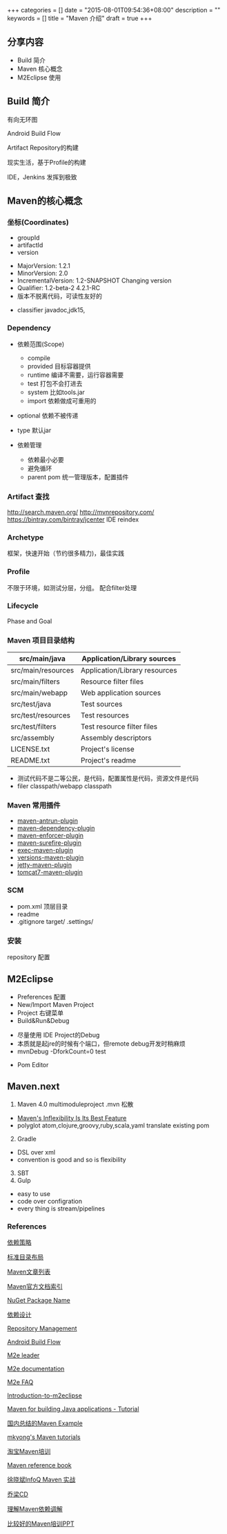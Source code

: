 +++
categories = []
date = "2015-08-01T09:54:36+08:00"
description = ""
keywords = []
title = "Maven 介绍"
draft = true
+++

## 分享内容

* Build 简介
* Maven 核心概念
* M2Eclipse 使用


## Build 简介

有向无环图

Android Build Flow

Artifact Repository的构建

现实生活，基于Profile的构建

IDE，Jenkins 发挥到极致


## Maven的核心概念

### 坐标(Coordinates)

* groupId
* artifactId
* version
 + MajorVersion: 1.2.1
 + MinorVersion: 2.0
 + IncrementalVersion: 1.2-SNAPSHOT  Changing version
 + Qualifier: 1.2-beta-2 4.2.1-RC
 + 版本不脱离代码，可读性友好的
* classifier javadoc,jdk15,

### Dependency

* 依赖范围(Scope)
  * compile
  * provided 目标容器提供
  * runtime  编译不需要，运行容器需要
  * test  打包不会打进去
  * system  比如tools.jar
  * import 依赖做成可重用的
* optional 依赖不被传递
* type 默认jar

* 依赖管理
  * 依赖最小必要
  * 避免循环
  * parent pom 统一管理版本，配置插件

### Artifact 查找

http://search.maven.org/
http://mvnrepository.com/
https://bintray.com/bintray/jcenter
IDE  reindex


### Archetype
框架，快速开始（节约很多精力)，最佳实践

### Profile

不限于环境，如测试分层，分组。
配合filter处理


### Lifecycle

Phase and Goal


### Maven 项目目录结构

src/main/java	| Application/Library sources
--------------|---------------------------
src/main/resources |Application/Library resources
src/main/filters | Resource filter files
src/main/webapp	| Web application sources
src/test/java	| Test sources
src/test/resources | Test resources
src/test/filters	| Test resource filter files
src/assembly	| Assembly descriptors
LICENSE.txt	| Project's license
README.txt	| Project's readme

* 测试代码不是二等公民，是代码，配置属性是代码，资源文件是代码
* filer classpath/webapp classpath

### Maven 常用插件

* [maven-antrun-plugin](http://maven.apache.org/plugins/maven-assembly-plugin/)
* [maven-dependency-plugin](http://maven.apache.org/plugins/maven-dependency-plugin/)
* [maven-enforcer-plugin](http://maven.apache.org/plugins/maven-enforcer-plugin/)
* [maven-surefire-plugin](http://maven.apache.org/plugins/maven-surefire-plugin/)
* [exec-maven-plugin](http://mojo.codehaus.org/exec-maven-plugin/)
* [versions-maven-plugin](http://mojo.codehaus.org/versions-maven-plugin/)
* [jetty-maven-plugin](http://www.eclipse.org/jetty/documentation/current/jetty-maven-plugin.html)
* [tomcat7-maven-plugin](http://tomcat.apache.org/maven-plugin-2.2/index.html)

### SCM
 + pom.xml 顶层目录
 + readme
 + .gitignore  target/  .settings/

### 安装
 repository 配置

## M2Eclipse

* Preferences 配置
* New/Import Maven Project
* Project 右键菜单
* Build&Run&Debug
 + 尽量使用 IDE Project的Debug
 + 本质就是起jre的时候有个端口，但remote debug开发时稍麻烦
 + mvnDebug -DforkCount=0 test
* Pom Editor


## Maven.next

1. Maven 4.0  multimoduleproject .mvn 松散
  + [Maven's Inflexibility Is Its Best Feature](https://timboudreau.com/blog/maven/read)
  + polyglot atom,clojure,groovy,ruby,scala,yaml  translate existing pom
2. Gradle
 + DSL over xml
 + convention is good and so is flexibility
3. SBT    
4. Gulp
  + easy to use
  + code over configration
  + every thing is stream/pipelines


### References

[依赖策略](https://maven.apache.org/guides/introduction/introduction-to-dependency-mechanism.html)

[标准目录布局](http://maven.apache.org/guides/introduction/introduction-to-the-standard-directory-layout.html)

[Maven文章列表](http://maven.apache.org/articles.html)

[Maven官方文档索引](http://maven.apache.org/guides/index.html)

[NuGet Package Name](http://blog.nuget.org/20150729/Introducing-nuget-uwp.html)

[依赖设计](https://dzone.com/refcardz/designing-quality-software)

[Repository Management](https://dzone.com/refcardz/getting-started-repository)

[Android Build Flow](http://tools.android.com/tech-docs/new-build-system/build-workflow)

[M2e leader](http://takari.io/blog.html)

[M2e documentation](http://www.eclipse.org/m2e/documentation/m2e-documentation.html)

[M2e FAQ](http://www.eclipse.org/m2e/documentation/m2e-faq.html)

[Introduction-to-m2eclipse](http://www.theserverside.com/news/1363817/Introduction-to-m2eclipse)

[Maven for building Java applications - Tutorial](http://www.vogella.com/tutorials/ApacheMaven/article.html)

[国内总结的Maven Example](https://github.com/v5developer/maven-framework-project)

[mkyong's Maven tutorials](http://www.mkyong.com/tutorials/maven-tutorials/)

[淘宝Maven培训](http://www.open-open.com/doc/view/4058453cde4b429c82ff2807d8aa81f0)

[Maven reference book](http://books.sonatype.com/mvnref-book/reference/)

[徐晓斌InfoQ Maven 实战](http://www.infoq.com/cn/author/%E8%AE%B8%E6%99%93%E6%96%8C#全部)

[乔梁CD](http://www.continuousdelivery.info/)

[理解Maven依赖调解](http://guntherpopp.blogspot.com/2011/02/understanding-maven-dependency.html)

[比较好的Maven培训PPT](http://wenku.baidu.com/link?url=Xxvo2Zvgjh5HmsEajQv-rJbwE-hsNHXNQ06Zo0_nG7nMzS2ZsemR5Tvb48woSkHEaOgqw7x8sEQ8yom9iW5gCWKDNt6jbSpTki_cQbwcb0m
)
